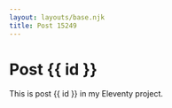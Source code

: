 ```yaml
---
layout: layouts/base.njk
title: Post 15249
---
```


# Post {{ id }}

This is post {{ id }} in my Eleventy project.
